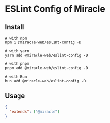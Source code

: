 # ESLint Config of Miracle

## Install

```shell
# with npm
npm i @miracle-web/eslint-config -D

# with yarn
yarn add @miracle-web/eslint-config -D

# with pnpm
pnpm add @miracle-web/eslint-config -D

# with Bun
bun add @miracle-web/eslint-config -D
```

## Usage

```json
{
  "extends": ["@miracle"]
}
```

